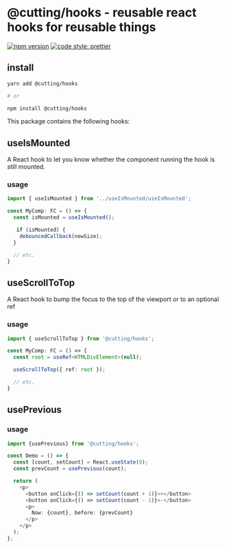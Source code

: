 # @cutting/hooks - reusable react hooks for reusable things

[![npm version](https://img.shields.io/npm/v/@cutting/hooks.svg)](https://www.npmjs.com/package/@cutting/hooks)
[![code style: prettier](https://img.shields.io/badge/code_style-prettier-ff69b4.svg)](https://github.com/prettier/prettier)

## install 

```sh
yarn add @cutting/hooks

# or

npm install @cutting/hooks
```

This package contains the following hooks:

## useIsMounted

A React hook to let you know whether the component running the hook is still mounted.

### usage

```ts
import { useIsMounted } from '../useIsMounted/useIsMounted';

const MyComp: FC = () => {
  const isMounted = useIsMounted();

   if (isMounted) {
    debouncedCallback(newSize);
  }

  // etc.
}
```

## useScrollToTop

A React hook to bump the focus to the top of the viewport or to an optional ref

### usage

```ts
import { useScrollToTop } from '@cutting/hooks';

const MyComp: FC = () => {
  const root = useRef<HTMLDivElement>(null);

  useScrollToTop({ ref: root });

  // etc.
}
```

## usePrevious

### usage

```ts
import {usePrevious} from '@cutting/hooks';

const Demo = () => {
  const [count, setCount] = React.useState(0);
  const prevCount = usePrevious(count);

  return (
    <p>
      <button onClick={() => setCount(count + 1)}>+</button>
      <button onClick={() => setCount(count - 1)}>-</button>
      <p>
        Now: {count}, before: {prevCount}
      </p>
    </p>
  );
};
```
